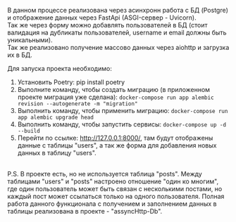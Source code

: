 В данном процессе реализована через асинхронн работа с БД (Postgre) и отображение данных через FastApi (ASGI-сервер - Uvicorn).
<br>Так же через форму можно добавлять пользователей в БД (стоит валидация на дубликаты пользователей, username и email должны быть уникальными).
<br>Так же реализовано получение массово данных через aiohttp и загрузка их в БД.

Для запуска проекта необходимо:

1. Установить Poetry: pip install poetry
3. Выполните команду, чтобы создать миграцию (в приложенном проекте миграция уже сделана): `docker-compose run app alembic revision --autogenerate -m "migration"`
4. Выполнить команду, чтобы применить миграцию: `docker-compose run app alembic upgrade head`
5. Выполнить команду, чтобы запустить сервисы: `docker-compose up -d --build`
6. Перейти по ссылке: http://127.0.0.1:8000/, там будут отображены данные с таблицы "users", а так же форма для добавления новых данных в таблицу "users".

<br>P.S. В проекте есть, но не используется таблица "posts". Между таблицами "users" и "posts" настроено отношение "один ко многим", где один пользователь может быть связан с несколькими постами, но каждый пост может ссылаться только на одного пользователя.
Полная работа данного функционала с получением и заполнением данных в таблицы реализована в проекте - "assyncHttp-Db".
